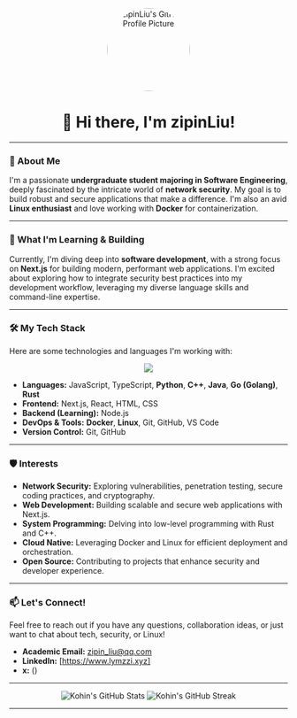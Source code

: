 <div align="center">
  <a href="https://github.com/zipinLiu">
    <img src="https://avatars.githubusercontent.com/u/YOUR_GITHUB_ID?v=4" width="150px" alt="zipinLiu's GitHub Profile Picture" style="border-radius:50%">
  </a>
  <h1>👋 Hi there, I'm zipinLiu!</h1>
</div>

---

### 👀 About Me

I'm a passionate **undergraduate student majoring in Software Engineering**, deeply fascinated by the intricate world of **network security**. My goal is to build robust and secure applications that make a difference. I'm also an avid **Linux enthusiast** and love working with **Docker** for containerization.

---

### 🌱 What I'm Learning & Building

Currently, I'm diving deep into **software development**, with a strong focus on **Next.js** for building modern, performant web applications. I'm excited about exploring how to integrate security best practices into my development workflow, leveraging my diverse language skills and command-line expertise.

---

### 🛠️ My Tech Stack

Here are some technologies and languages I'm working with:

<p align="center">
  <a href="https://skillicons.dev">
    <img src="https://skillicons.dev/icons?i=nextjs,react,js,ts,html,css,git,github,vscode,nodejs,python,docker,linux,cpp,java,go,rust" />
  </a>
</p>

* **Languages:** JavaScript, TypeScript, **Python**, **C++**, **Java**, **Go (Golang)**, **Rust**
* **Frontend:** Next.js, React, HTML, CSS
* **Backend (Learning):** Node.js
* **DevOps & Tools:** **Docker**, **Linux**, Git, GitHub, VS Code
* **Version Control:** Git, GitHub

---

### 🛡️ Interests

* **Network Security:** Exploring vulnerabilities, penetration testing, secure coding practices, and cryptography.
* **Web Development:** Building scalable and secure web applications with Next.js.
* **System Programming:** Delving into low-level programming with Rust and C++.
* **Cloud Native:** Leveraging Docker and Linux for efficient deployment and orchestration.
* **Open Source:** Contributing to projects that enhance security and developer experience.

---

### 📫 Let's Connect!

Feel free to reach out if you have any questions, collaboration ideas, or just want to chat about tech, security, or Linux!

* **Academic Email:** [zipin_liu@qq.com](mailto:zipin_liu@qq.com)
* **LinkedIn:** [https://www.lymzzi.xyz]
* **x:** ()

---

<div align="center">
  <img src="https://github-readme-stats.vercel.app/api?username=zipinLiu&show_icons=true&theme=vue&hide_border=true&count_private=true" alt="Kohin's GitHub Stats"/>
  <img src="https://github-readme-streak-stats.herokuapp.com/?user=Kohin&theme=vue&hide_border=true" alt="Kohin's GitHub Streak"/>
</div>

---
